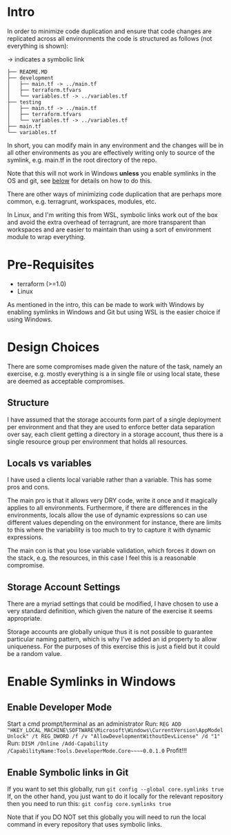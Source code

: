 # Intro

In order to minimize code duplication and ensure that code changes are replicated across all environments the code is structured as follows (not everything is shown):

-> indicates a symbolic link

```
├── README.MD
├── development
│   ├── main.tf -> ../main.tf
│   ├── terraform.tfvars
│   └── variables.tf -> ../variables.tf
├── testing
│   ├── main.tf -> ../main.tf
│   ├── terraform.tfvars
│   └── variables.tf -> ../variables.tf
├── main.tf
└── variables.tf
```

In short, you can modify main in any environment and the changes will be in all other environments as you are effectively writing only to source of the symlink, e.g. main.tf in the root directory of the repo.

Note that this will not work in Windows **unless** you enable symlinks in the OS and git, see [below](#enable-symlinks-in-windows) for details on how to do this.

There are other ways of minimizing code duplication that are perhaps more common, e.g. terragrunt, workspaces, modules, etc.

In Linux, and I'm writing this from WSL, symbolic links work out of the box and avoid the extra overhead of terragrunt, are more transparent than workspaces and are easier to maintain than using a sort of environment module to wrap everything.


# Pre-Requisites

- terraform (>=1.0)
- Linux 

As mentioned in the intro, this can be made to work with Windows by enabling symlinks in Windows and Git but using WSL is the easier choice if using Windows.

# Design Choices

There are some compromises made given the nature of the task, namely an exercise, e.g. mostly everything is a in single file or using local state, these are deemed as acceptable compromises.

## Structure

I have assumed that the storage accounts form part of a single deployment per environment and that they are used to enforce better data separation over say, each client getting a directory in a storage account, thus there is a single resource group per environment that holds all resources.

## Locals vs variables

I have used a clients local variable rather than a variable.  This has some pros and cons.

The main pro is that it allows very DRY code, write it once and it magically applies to all environments. Furthermore, if there are differences in the environments, locals allow the use of dynamic expressions so can use different values depending on the environment for instance, there are limits to this where the variability is too much to try to capture it with dynamic expressions.

The main con is that you lose variable validation, which forces it down on the stack, e.g. the resources, in this case I feel this is a reasonable compromise.

## Storage Account Settings

There are a myriad settings that could be modified, I have chosen to use a very standard definition, which given the nature of the exercise it seems appropriate.

Storage accounts are globally unique thus it is not possible to guarantee particular naming pattern, which is why I've added an id property to allow uniqueness. For the purposes of this exercise this is just a field but it could be a random value.

# Enable Symlinks in Windows

##  Enable Developer Mode
Start a cmd prompt/terminal as an administrator
Run: ```REG ADD "HKEY_LOCAL_MACHINE\SOFTWARE\Microsoft\Windows\CurrentVersion\AppModelUnlock" /t REG_DWORD /f /v "AllowDevelopmentWithoutDevLicense" /d "1"```
Run: ```DISM /Online /Add-Capability /CapabilityName:Tools.DeveloperMode.Core~~~~0.0.1.0```
Profit!!!
## Enable Symbolic links in Git
If you want to set this globally, run ```git config --global core.symlinks true```
If, on the other hand, you just want to do it locally for the relevant repository then you need to run this: ```git config core.symlinks true```

Note that if you DO NOT set this globally you will need to run the local command in every repository that uses symbolic links.
